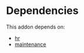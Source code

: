 # Dependencies

This addon depends on:

- [hr](https://github.com/bringout/oca-ocb-hr/tree/dc1405e12dbe76ffb119a0feb323b56ae2c58522/odoo-bringout-oca-ocb-hr)
- [maintenance](https://github.com/bringout/oca-ocb-vertical-industry/tree/a60a29f57ff34f3c01d0521d0a6003956d80acd9/odoo-bringout-oca-ocb-maintenance)
